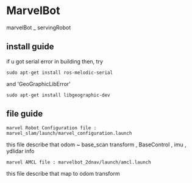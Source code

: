 # MarvelBot
marvelBot _ servingRobot
## install guide 
if u got serial error in building then, try

    sudo apt-get install ros-melodic-serial

and  'GeoGraphicLibError' 

    sudo apt-get install libgeographic-dev


## file guide 

    marvel Robot Configuration file : marvel_slam/launch/marvel_configuration.launch

this file describe that odom ~ base_scan transform , BaseControl , imu , ydlidar info

    marvel AMCL file : marvelbot_2dnav/launch/amcl.launch
this file describe that map to odom transform

